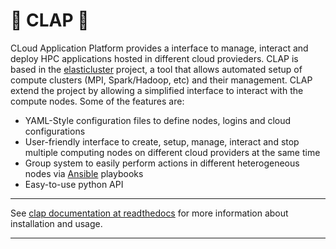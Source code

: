 # :clap: CLAP :clap:
CLoud Application Platform provides a interface to manage, interact and deploy HPC applications hosted in different cloud provieders.
CLAP is based in the [elasticluster](https://github.com/elasticluster/elasticluster) project, a tool that allows automated setup of compute clusters
(MPI, Spark/Hadoop, etc) and their management. CLAP extend the project by allowing a simplified interface to interact with the compute nodes.
Some of the features are:
* YAML-Style configuration files to define nodes, logins and cloud configurations
* User-friendly interface to create, setup, manage, interact and stop multiple computing nodes on different cloud providers at the same time
* Group system to easily perform actions in different heterogeneous nodes via [Ansible](https://ansible.com/) playbooks
* Easy-to-use python API

---

See [clap documentation at readthedocs](https://clap.readthedocs.io/en/latest/index.html) for more information about installation and usage.

---
